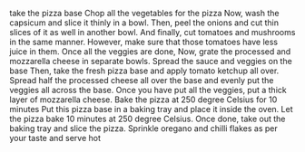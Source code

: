 take the pizza base 
Chop all the vegetables for the pizza
Now, wash the capsicum and slice it thinly in a bowl. Then, peel the onions and cut thin slices of it as well in another bowl. And finally, cut tomatoes and mushrooms in the same manner. However, make sure that those tomatoes have less juice in them. Once all the veggies are done, Now, grate the processed and mozzarella cheese in separate bowls.
Spread the sauce and veggies on the base
Then, take the fresh pizza base and apply tomato ketchup all over. Spread half the processed cheese all over the base and evenly put the veggies all across the base. Once you have put all the veggies, put a thick layer of mozzarella cheese.
Bake the pizza at 250 degree Celsius for 10 minutes
Put this pizza base in a baking tray and place it inside the oven. Let the pizza bake 10 minutes at 250 degree Celsius. Once done, take out the baking tray and slice the pizza. Sprinkle oregano and chilli flakes as per your taste and serve hot